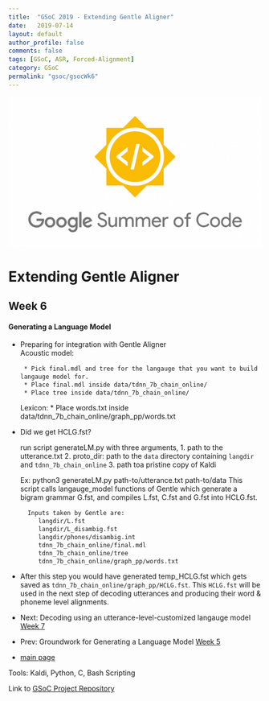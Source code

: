```yaml
---
title:  "GSoC 2019 - Extending Gentle Aligner"
date:   2019-07-14
layout: default
author_profile: false
comments: false
tags: [GSoC, ASR, Forced-Alignment]
category: GSoC
permalink: "gsoc/gsocWk6"
---
```


![GSoC](/icons/GSoC.png)

<h1> Extending Gentle Aligner </h1>
<h2> Week 6 </h2>
<h4> Generating a Language Model </h4>

*  Preparing for integration with Gentle Aligner  
    Acoustic model:

        * Pick final.mdl and tree for the langauge that you want to build langauge model for.
        * Place final.mdl inside data/tdnn_7b_chain_online/
        * Place tree inside data/tdnn_7b_chain_online/

    Lexicon:
        * Place words.txt inside data/tdnn_7b_chain_online/graph_pp/words.txt

* Did we get HCLG.fst?

    run script generateLM.py with three arguments, 
        1. path to the utterance.txt 
        2. proto_dir: path to the `data` directory containing `langdir` and `tdnn_7b_chain_online`
        3. path toa pristine copy of Kaldi

    Ex: python3 generateLM.py path-to/utterance.txt path-to/data
    This script calls langauge_model functions of Gentle which generate a bigram grammar G.fst, and compiles L.fst, C.fst and G.fst into HCLG.fst.

        Inputs taken by Gentle are:
           langdir/L.fst
           langdir/L_disambig.fst
		   langdir/phones/disambig.int
		   tdnn_7b_chain_online/final.mdl
		   tdnn_7b_chain_online/tree
		   tdnn_7b_chain_online/graph_pp/words.txt

* After this step you would have generated temp_HCLG.fst which gets saved as `tdnn_7b_chain_online/graph_pp/HCLG.fst`. This `HCLG.fst` will be used in the next step of decoding utterances and producing their word & phoneme level alignments.

* Next: Decoding using an utterance-level-customized langauge model [Week 7](https://shreya2111.github.io/gsoc/gsocWk7)
* Prev: Groundwork for Generating a Language Model [Week 5](https://shreya2111.github.io/gsoc/gsocWk5)
* [main page](https://shreya2111.github.io/gsoc)

Tools:
Kaldi, Python, C, Bash Scripting

Link to [GSoC Project Repository](https://github.com/shreya2111/gentle-labs)
 

